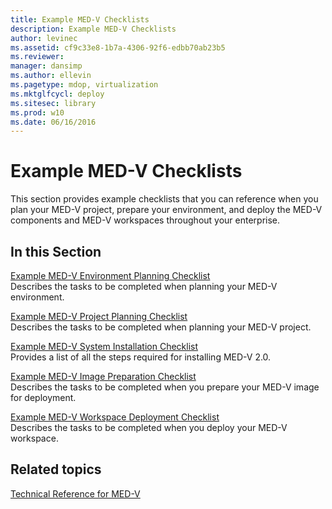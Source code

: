 ```yaml
---
title: Example MED-V Checklists
description: Example MED-V Checklists
author: levinec
ms.assetid: cf9c33e8-1b7a-4306-92f6-edbb70ab23b5
ms.reviewer: 
manager: dansimp
ms.author: ellevin
ms.pagetype: mdop, virtualization
ms.mktglfcycl: deploy
ms.sitesec: library
ms.prod: w10
ms.date: 06/16/2016
---
```



# Example MED-V Checklists


This section provides example checklists that you can reference when you plan your MED-V project, prepare your environment, and deploy the MED-V components and MED-V workspaces throughout your enterprise.

## In this Section


<a href="" id="example-med-v-environment-planning-checklist"></a>[Example MED-V Environment Planning Checklist](example-med-v-environment-planning-checklist.md)  
Describes the tasks to be completed when planning your MED-V environment.

<a href="" id="example-med-v-project-planning-checklist"></a>[Example MED-V Project Planning Checklist](example-med-v-project-planning-checklist.md)  
Describes the tasks to be completed when planning your MED-V project.

<a href="" id="example-med-v-system-installation-checklist"></a>[Example MED-V System Installation Checklist](example-med-v-system-installation-checklist.md)  
Provides a list of all the steps required for installing MED-V 2.0.

<a href="" id="example-med-v-image-preparation-checklist"></a>[Example MED-V Image Preparation Checklist](example-med-v-image-preparation-checklist.md)  
Describes the tasks to be completed when you prepare your MED-V image for deployment.

<a href="" id="example-med-v-workspace-deployment-checklist"></a>[Example MED-V Workspace Deployment Checklist](example-med-v-workspace-deployment-checklist.md)  
Describes the tasks to be completed when you deploy your MED-V workspace.

## Related topics


[Technical Reference for MED-V](technical-reference-for-med-v.md)

 

 






